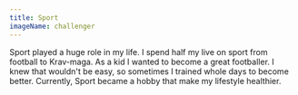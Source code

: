 ```yaml
---
title: Sport
imageName: challenger
---
```


Sport played a huge role in my life. 
I spend half my live on sport from football to Krav-maga.
As a kid I wanted to become a great footballer.
I knew that wouldn't be easy, so sometimes I trained whole days to become better.
Currently, Sport became a hobby that make my lifestyle healthier. 
